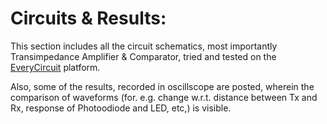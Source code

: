 # Circuits & Results:

This section includes all the circuit schematics, most importantly Transimpedance Amplifier & Comparator, tried and tested on the [EveryCircuit](http://everycircuit.com/) platform.

Also, some of the results, recorded in oscillscope are posted, wherein the comparison of waveforms (for. e.g. change w.r.t. distance between Tx and Rx, response of Photoodiode and LED, etc,) is visible.
